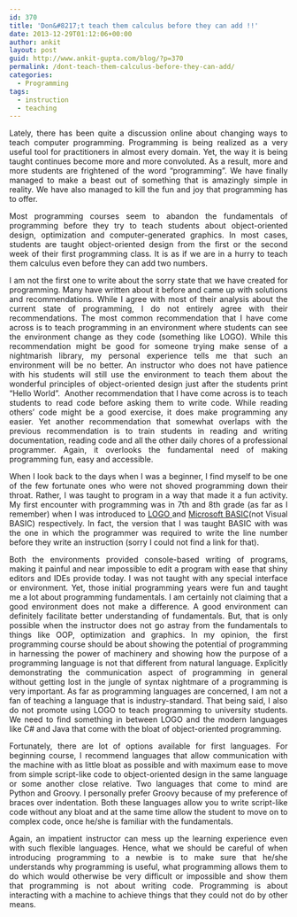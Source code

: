 ```yaml
---
id: 370
title: 'Don&#8217;t teach them calculus before they can add !!'
date: 2013-12-29T01:12:06+00:00
author: ankit
layout: post
guid: http://www.ankit-gupta.com/blog/?p=370
permalink: /dont-teach-them-calculus-before-they-can-add/
categories:
  - Programming
tags:
  - instruction
  - teaching
---
```

<p style="text-align: justify;">
  Lately, there has been quite a discussion online about changing ways to teach computer programming. Programming is being realized as a very useful tool for practitioners in almost every domain. Yet, the way it is being taught continues become more and more convoluted. As a result, more and more students are frightened of the word &#8220;programming&#8221;. We have finally managed to make a beast out of something that is amazingly simple in reality. We have also managed to kill the fun and joy that programming has to offer.
</p>

<p style="text-align: justify;">
  Most programming courses seem to abandon the fundamentals of programming before they try to teach students about object-oriented design, optimization and computer-generated graphics. In most cases, students are taught object-oriented design from the first or the second week of their first programming class. It is as if we are in a hurry to teach them calculus even before they can add two numbers.
</p>

<p style="text-align: justify;">
  I am not the first one to write about the sorry state that we have created for programming. Many have written about it before and came up with solutions and recommendations. While I agree with most of their analysis about the current state of programming, I do not entirely agree with their recommendations. The most common recommendation that I have come across is to teach programming in an environment where students can see the environment change as they code (something like LOGO). While this recommendation might be good for someone trying make sense of a nightmarish library, my personal experience tells me that such an environment will be no better. An instructor who does not have patience with his students will still use the environment to teach them about the wonderful principles of object-oriented design just after the students print &#8220;Hello World&#8221;.  Another recommendation that I have come across is to teach students to read code before asking them to write code. While reading others&#8217; code might be a good exercise, it does make programming any easier. Yet another recommendation that somewhat overlaps with the previous recommendation is to train students in reading and writing documentation, reading code and all the other daily chores of a professional programmer. Again, it overlooks the fundamental need of making programming fun, easy and accessible.
</p>

<p style="text-align: justify;">
  When I look back to the days when I was a beginner, I find myself to be one of the few fortunate ones who were not shoved programming down their throat. Rather, I was taught to program in a way that made it a fun activity. My first encounter with programming was in 7th and 8th grade (as far as I remember) when I was introduced to <a href="http://en.wikipedia.org/wiki/Logo_(programming_language)">LOGO </a>and <a href="http://en.wikipedia.org/wiki/Microsoft_BASIC">Microsoft BASIC</a>(not Visual BASIC) respectively. In fact, the version that I was taught BASIC with was the one in which the programmer was required to write the line number before they write an instruction (sorry I could not find a link for that).
</p>

<p style="text-align: justify;">
  Both the environments provided console-based writing of programs, making it painful and near impossible to edit a program with ease that shiny editors and IDEs provide today. I was not taught with any special interface or environment. Yet, those initial programming years were fun and taught me a lot about programming fundamentals. I am certainly not claiming that a good environment does not make a difference. A good environment can definitely facilitate better understanding of fundamentals. But, that is only possible when the instructor does not go astray from the fundamentals to things like OOP, optimization and graphics. In my opinion, the first programming course should be about showing the potential of programming in harnessing the power of machinery and showing how the purpose of a programming language is not that different from natural language. Explicitly demonstrating the communication aspect of programming in general without getting lost in the jungle of syntax nightmare of a programming is very important. As far as programming languages are concerned, I am not a fan of teaching a language that is industry-standard. That being said, I also do not promote using LOGO to teach programming to university students. We need to find something in between LOGO and the modern languages like C# and Java that come with the bloat of object-oriented programming.
</p>

<p style="text-align: justify;">
  Fortunately, there are lot of options available for first languages. For beginning course, I recommend languages that allow communication with the machine with as little bloat as possible and with maximum ease to move from simple script-like code to object-oriented design in the same language or some another close relative. Two languages that come to mind are Python and Groovy. I personally prefer Groovy because of my preference of braces over indentation. Both these languages allow you to write script-like code without any bloat and at the same time allow the student to move on to complex code, once he/she is familiar with the fundamentals.
</p>

<p style="text-align: justify;">
  Again, an impatient instructor can mess up the learning experience even with such flexible languages. Hence, what we should be careful of when introducing programming to a newbie is to make sure that he/she understands why programming is useful, what programming allows them to do which would otherwise be very difficult or impossible and show them that programming is not about writing code. Programming is about interacting with a machine to achieve things that they could not do by other means.
</p>